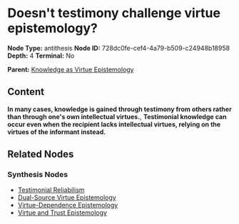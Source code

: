# Doesn't testimony challenge virtue epistemology?

**Node Type:** antithesis
**Node ID:** 728dc0fe-cef4-4a79-b509-c24948b18958
**Depth:** 4
**Terminal:** No

**Parent:** [Knowledge as Virtue Epistemology](knowledge-as-virtue-epistemology-synthesis-4ce64a9e-2f82-4b0b-af1f-0a65350b2ce6.md)

## Content

**In many cases, knowledge is gained through testimony from others rather than through one's own intellectual virtues.**, **Testimonial knowledge can occur even when the recipient lacks intellectual virtues, relying on the virtues of the informant instead.**

## Related Nodes

### Synthesis Nodes

- [Testimonial Reliabilism](testimonial-reliabilism-synthesis-bb48a616-b840-457c-b075-7d03df0b6c68.md)
- [Dual-Source Virtue Epistemology](dual-source-virtue-epistemology-synthesis-6d0ae2a0-1352-4353-b475-7e0e42522719.md)
- [Virtue-Dependence Epistemology](virtue-dependence-epistemology-synthesis-0bd09373-3779-4600-9efd-e5d64d902bc9.md)
- [Virtue and Trust Epistemology](virtue-and-trust-epistemology-synthesis-54bda07b-efe9-47ba-9842-404cf378b788.md)
